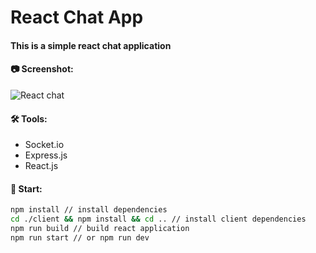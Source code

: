 # React Chat App
#### This is a simple react chat application

#### 📷 Screenshot:
![React chat](https://i.imgur.com/P9PTZXl.png)

#### 🛠 Tools:
- Socket.io
- Express.js
- React.js

#### 🚀 Start:
```bash
npm install // install dependencies
cd ./client && npm install && cd .. // install client dependencies
npm run build // build react application
npm run start // or npm run dev
```